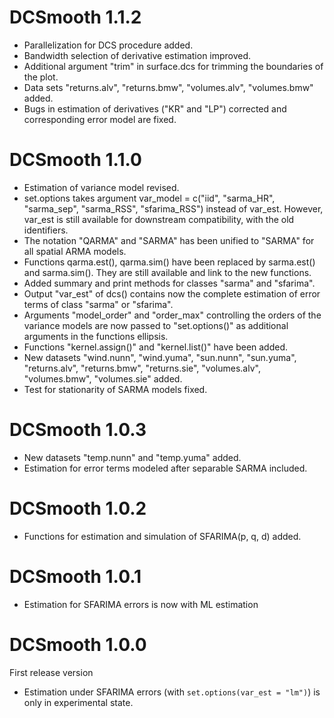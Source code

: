# DCSmooth 1.1.2
* Parallelization for DCS procedure added.
* Bandwidth selection of derivative estimation improved.
* Additional argument "trim" in surface.dcs for trimming the boundaries of the plot.
* Data sets "returns.alv", "returns.bmw", "volumes.alv", "volumes.bmw" added.
* Bugs in estimation of derivatives ("KR" and "LP") corrected and corresponding error model are fixed.

# DCSmooth 1.1.0
* Estimation of variance model revised.
* set.options takes argument var_model = c("iid", "sarma_HR", "sarma_sep", "sarma_RSS", "sfarima_RSS") instead of var_est. However, var_est is still available for downstream compatibility, with the old identifiers.
* The notation "QARMA" and "SARMA" has been unified to "SARMA" for all spatial ARMA models.
* Functions qarma.est(), qarma.sim() have been replaced by sarma.est() and sarma.sim(). They are still available and link to the new functions.
* Added summary and print methods for classes "sarma" and "sfarima".
* Output "var_est" of dcs() contains now the complete estimation of error terms of class "sarma" or "sfarima".
* Arguments "model_order" and "order_max" controlling the orders of the variance models are now passed to "set.options()" as additional arguments in the functions ellipsis.
* Functions "kernel.assign()" and "kernel.list()" have been added.
* New datasets "wind.nunn", "wind.yuma", "sun.nunn", "sun.yuma", "returns.alv", "returns.bmw", "returns.sie", "volumes.alv", "volumes.bmw", "volumes.sie" added.
* Test for stationarity of SARMA models fixed.

# DCSmooth 1.0.3
* New datasets "temp.nunn" and "temp.yuma" added.
* Estimation for error terms modeled after separable SARMA included.

# DCSmooth 1.0.2
* Functions for estimation and simulation of SFARIMA(p, q, d) added.

# DCSmooth 1.0.1
* Estimation for SFARIMA errors is now with ML estimation

# DCSmooth 1.0.0
First release version
* Estimation under SFARIMA errors (with `set.options(var_est = "lm")`) is only in experimental state.